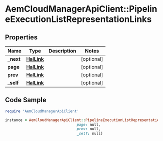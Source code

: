 # AemCloudManagerApiClient::PipelineExecutionListRepresentationLinks

## Properties

Name | Type | Description | Notes
------------ | ------------- | ------------- | -------------
**_next** | [**HalLink**](HalLink.md) |  | [optional] 
**page** | [**HalLink**](HalLink.md) |  | [optional] 
**prev** | [**HalLink**](HalLink.md) |  | [optional] 
**_self** | [**HalLink**](HalLink.md) |  | [optional] 

## Code Sample

```ruby
require 'AemCloudManagerApiClient'

instance = AemCloudManagerApiClient::PipelineExecutionListRepresentationLinks.new(_next: null,
                                 page: null,
                                 prev: null,
                                 _self: null)
```



